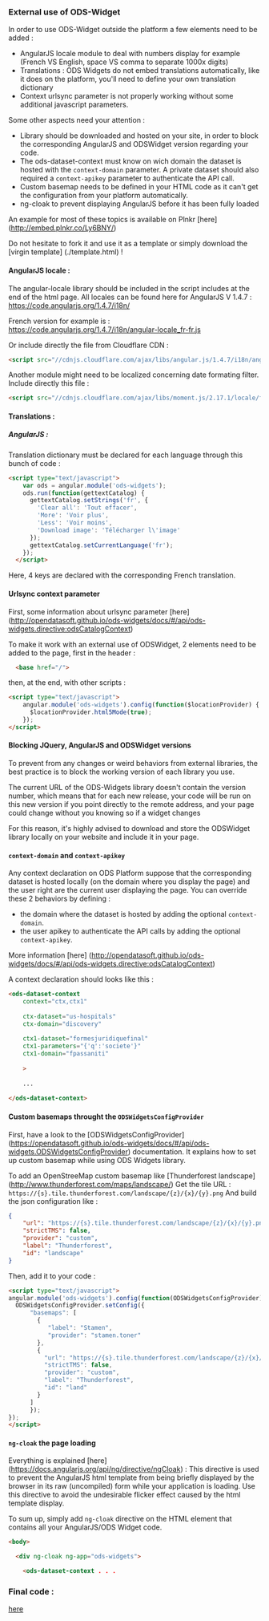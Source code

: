 ### External use of ODS-Widget

In order to use ODS-Widget outside the platform a few elements need to be added :
 
- AngularJS locale module to deal with numbers display for example (French VS English, space VS comma to separate 1000x digits)
- Translations : ODS Widgets do not embed translations automatically, like it does on the platform, you'll need to define your own translation dictionary
- Context urlsync parameter is not properly working without some additional javascript parameters.

Some other aspects need your attention :

- Library should be downloaded and hosted on your site, in order to block the corresponding AngularJS and ODSWidget version regarding your code.
- The ods-dataset-context must know on wich domain the dataset is hosted with the `context-domain` parameter. A private dataset should also required a `context-apikey` parameter to authenticate the API call.
- Custom basemap needs to be defined in your HTML code as it can't get the configuration from your platform automatically. 
- ng-cloak to prevent displaying AngularJS before it has been fully loaded 

An example for most of these topics is available on Plnkr [here] (http://embed.plnkr.co/Ly6BNY/)
 
Do not hesitate to fork it and use it as a template or simply download the [virgin template] (./template.html) !
 

#### AngularJS locale :

The angular-locale library should be included in the script includes at the end of the html page.
All locales can be found here for AngularJS V 1.4.7 :
https://code.angularjs.org/1.4.7/i18n/

French version for example is : 
https://code.angularjs.org/1.4.7/i18n/angular-locale_fr-fr.js


Or include directly the file from Cloudflare CDN :
```html
<script src="//cdnjs.cloudflare.com/ajax/libs/angular.js/1.4.7/i18n/angular-locale_fr-fr.js"></script>
```

Another module might need to be localized concerning date formating filter. 
Include directly this file :
```html
<script src="//cdnjs.cloudflare.com/ajax/libs/moment.js/2.17.1/locale/fr.js"></script>
```


#### Translations :

##### AngularJS :

Translation dictionary must be declared for each language through this bunch of code :

```html
<script type="text/javascript">
    var ods = angular.module('ods-widgets');
    ods.run(function(gettextCatalog) {
      gettextCatalog.setStrings('fr', {
        'Clear all': 'Tout effacer',
        'More': 'Voir plus',
        'Less': 'Voir moins',
        'Download image': 'Télécharger l\'image'
      });
      gettextCatalog.setCurrentLanguage('fr');
    });
  </script>
```

Here, 4 keys are declared with the corresponding French translation.


#### Urlsync context parameter

First, some information about urlsync parameter [here] (http://opendatasoft.github.io/ods-widgets/docs/#/api/ods-widgets.directive:odsCatalogContext)

To make it work with an external use of ODSWidget, 2 elements need to be added to the page, first in the header :
```html
  <base href="/">
```
then, at the end, with other scripts :
```html
<script type="text/javascript">
    angular.module('ods-widgets').config(function($locationProvider) {
      $locationProvider.html5Mode(true);
    });
</script>
```

#### Blocking JQuery, AngularJS and ODSWidget versions

To prevent from any changes or weird behaviors from external libraries, the best practice is to block the working version of each library you use.

The current URL of the ODS-Widgets library doesn't contain the version number, which means that for each new release, your code will be run on this new version if you point directly to the remote address, and your page could change without you knowing so if a widget changes

For this reason, it's highly advised to download and store the ODSWidget library locally on your website and include it in your page.


#### `context-domain` and `context-apikey`

Any context declaration on ODS Platform suppose that the corresponding dataset is hosted locally (on the domain where you display the page) and the user right are the current user displaying the page.
You can override these 2 behaviors by defining :
-   the domain where the dataset is hosted by adding the optional `context-domain`.
-   the user apikey to authenticate the API calls by adding the optional `context-apikey`.

More information [here] (http://opendatasoft.github.io/ods-widgets/docs/#/api/ods-widgets.directive:odsCatalogContext)

A context declaration should looks like this :

```html
<ods-dataset-context 
    context="ctx,ctx1" 
    
    ctx-dataset="us-hospitals" 
    ctx-domain="discovery"
    
    ctx1-dataset="formesjuridiquefinal"
    ctx1-parameters="{'q':'societe'}"
    ctx1-domain="fpassaniti"
    
    >
    
    ...
    
</ods-dataset-context>
```

#### Custom basemaps throught the `ODSWidgetsConfigProvider`

First, have a look to the [ODSWidgetsConfigProvider] (https://opendatasoft.github.io/ods-widgets/docs/#/api/ods-widgets.ODSWidgetsConfigProvider) documentation.
It explains how to set up custom basemap while using ODS Widgets library.

To add an OpenStreeMap custom basemap like [Thunderforest landscape] (http://www.thunderforest.com/maps/landscape/)
Get the tile URL : `https://{s}.tile.thunderforest.com/landscape/{z}/{x}/{y}.png`
And build the json configuration like :
```json
{
    "url": "https://{s}.tile.thunderforest.com/landscape/{z}/{x}/{y}.png",
    "strictTMS": false,
    "provider": "custom",
    "label": "Thunderforest",
    "id": "landscape"
}
```

Then, add it to your code :
```html
<script type="text/javascript">
angular.module('ods-widgets').config(function(ODSWidgetsConfigProvider) {
  ODSWidgetsConfigProvider.setConfig({
      "basemaps": [
        {
           "label": "Stamen",
           "provider": "stamen.toner"
        },
        {
          "url": "https://{s}.tile.thunderforest.com/landscape/{z}/{x}/{y}.png",
          "strictTMS": false,
          "provider": "custom",
          "label": "Thunderforest",
          "id": "land"
        }  
      ]
      });
});
</script>
```

#### `ng-cloak` the page loading

Everything is explained [here] (https://docs.angularjs.org/api/ng/directive/ngCloak) : This directive is used to prevent the AngularJS html template from being briefly displayed by the browser in its raw (uncompiled) form while your application is loading. Use this directive to avoid the undesirable flicker effect caused by the html template display.

To sum up, simply add `ng-cloak` directive on the HTML element that contains all your AngularJS/ODS Widget code.

```html
<body>

  <div ng-cloak ng-app="ods-widgets">

    <ods-dataset-context . . . 
```

### Final code :

[here](./template.html)
